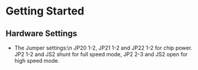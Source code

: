 # Getting Started

## Hardware Settings

  - The Jumper settings:\n JP20 1-2, JP21 1-2 and JP22 1-2 for chip power. JP2 1-2 and JS2 shunt for full speed mode, JP2 2-3 and JS2 open for high speed mode.